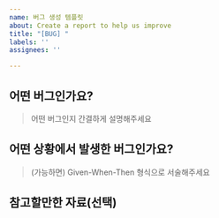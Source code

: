```yaml
---
name: 버그 생성 템플릿
about: Create a report to help us improve
title: "[BUG] "
labels: ''
assignees: ''

---
```


## 어떤 버그인가요?

> 어떤 버그인지 간결하게 설명해주세요

## 어떤 상황에서 발생한 버그인가요?

> (가능하면) Given-When-Then 형식으로 서술해주세요

## 참고할만한 자료(선택)
